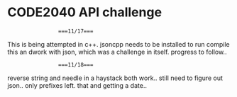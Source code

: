 CODE2040 API challenge
========
					===11/17===
This is being attempted in c++. jsoncpp needs to be 
installed to run compile this an dwork with json, 
which was a challenge in itself. progress to follow..

					===11/18===
reverse string and needle in a haystack both work..
still need to figure out json.. only prefixes left. 
that and getting a date..


